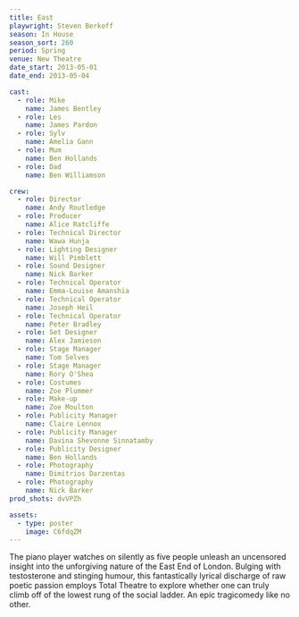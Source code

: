 ```yaml
---
title: East
playwright: Steven Berkoff
season: In House
season_sort: 260
period: Spring
venue: New Theatre
date_start: 2013-05-01
date_end: 2013-05-04

cast:
  - role: Mike
    name: James Bentley
  - role: Les
    name: James Pardon
  - role: Sylv
    name: Amelia Gann
  - role: Mum
    name: Ben Hollands
  - role: Dad
    name: Ben Williamson

crew:
  - role: Director
    name: Andy Routledge
  - role: Producer
    name: Alice Ratcliffe
  - role: Technical Director
    name: Wawa Hunja
  - role: Lighting Designer
    name: Will Pimblett
  - role: Sound Designer
    name: Nick Barker
  - role: Technical Operator
    name: Emma-Louise Amanshia
  - role: Technical Operator
    name: Joseph Heil
  - role: Technical Operator
    name: Peter Bradley
  - role: Set Designer
    name: Alex Jamieson
  - role: Stage Manager
    name: Tom Selves
  - role: Stage Manager
    name: Rory O'Shea
  - role: Costumes
    name: Zoe Plummer
  - role: Make-up
    name: Zoe Moulton
  - role: Publicity Manager
    name: Claire Lennox
  - role: Publicity Manager
    name: Davina Shevonne Sinnatamby
  - role: Publicity Designer
    name: Ben Hollands
  - role: Photography
    name: Dimitrios Darzentas
  - role: Photography
    name: Nick Barker
prod_shots: dvVPZh

assets:
  - type: poster
    image: C6fdqZM
---
```


The piano player watches on silently as five people unleash an uncensored insight into the unforgiving nature of the East End of London. Bulging with testosterone and stinging humour, this fantastically lyrical discharge of raw poetic passion employs Total Theatre to explore whether one can truly climb off of the lowest rung of the social ladder. An epic tragicomedy like no other.
